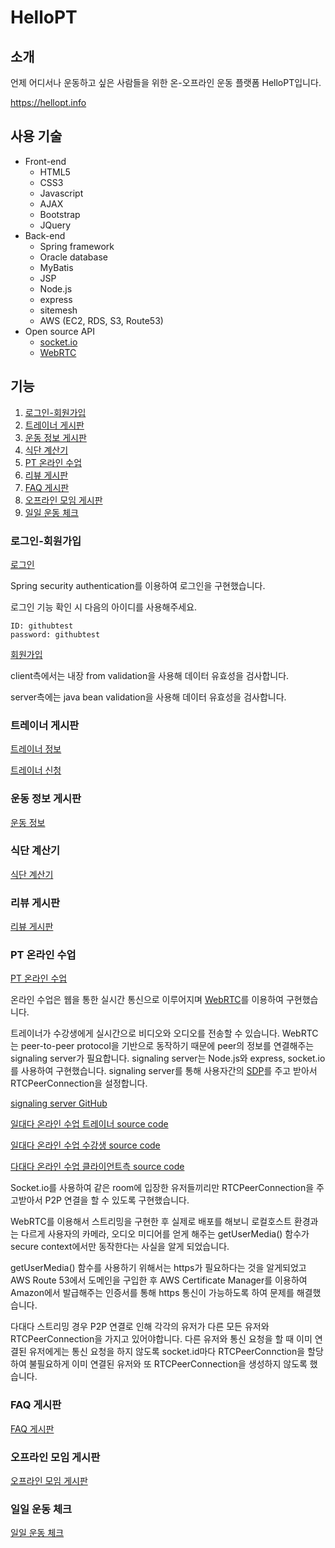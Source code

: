 # HelloPT
## 소개
언제 어디서나 운동하고 싶은 사람들을 위한 온-오프라인 운동 플랫폼 HelloPT입니다.

https://hellopt.info

## 사용 기술
- Front-end
    - HTML5
    - CSS3
    - Javascript
    - AJAX
    - Bootstrap
    - JQuery
- Back-end
    - Spring framework
    - Oracle database
    - MyBatis
    - JSP
    - Node.js
    - express
    - sitemesh
    - AWS (EC2, RDS, S3, Route53)
- Open source API
    - [socket.io](https://socket.io)
    - [WebRTC](https://webrtc.org/)

## 기능
1. [로그인-회원가입](#로그인-회원가입)
2. [트레이너 게시판](#트레이너-게시판)
3. [운동 정보 게시판](#운동-정보-게시판)
4. [식단 계산기](#식단-계산기)
5. [PT 온라인 수업](#PT-온라인-수업)
6. [리뷰 게시판](#리뷰-게시판)
7. [FAQ 게시판](#FAQ-게시판)
8. [오프라인 모임 게시판](#오프라인-모임-게시판)
9. [일일 운동 체크](#일일-운동-체크)

### 로그인-회원가입
[로그인](https://hellopt.info/login)

Spring security authentication를 이용하여 로그인을 구현했습니다.

로그인 기능 확인 시 다음의 아이디를 사용해주세요.

    
    ID: githubtest
    password: githubtest
    

[회원가입](https://hellopt.info/user/registrationform)

client측에서는 내장 from validation을 사용해 데이터 유효성을 검사합니다.

 server측에는 java bean validation을 사용해 데이터 유효성을 검사합니다.
### 트레이너 게시판
[트레이너 정보](https://hellopt.info/trainer)


[트레이너 신청](https://hellopt.info/audition)  

### 운동 정보 게시판
[운동 정보](https://hellopt.info/exerciseinfolist)

### 식단 계산기
[식단 계산기](https://hellopt.info/meal)

### 리뷰 게시판
[리뷰 게시판](https://hellopt.info/review)

### PT 온라인 수업
[PT 온라인 수업](https://hellopt.info/classlist)  

온라인 수업은 웹을 통한 실시간 통신으로 이루어지며 [WebRTC](https://webrtc.org/)를 이용하여 구현했습니다.

트레이너가 수강생에게 실시간으로 비디오와 오디오를 전송할 수 있습니다.
WebRTC는 peer-to-peer protocol을 기반으로 동작하기 때문에
peer의 정보를 연결해주는 signaling server가 필요합니다. 
signaling server는 Node.js와 express, socket.io를 사용하여 구현했습니다.
signaling server를 통해 사용자간의 [SDP](https://tools.ietf.org/html/rfc2327)를 주고 받아서 RTCPeerConnection을 설정합니다.

[signaling server GitHub](https://github.com/DanHoBakMaCha/public_hellopt_live/blob/master/signal.js)

[일대다 온라인 수업 트레이너 source code](https://github.com/bbangaro/hellopt/blob/master/src/main/webapp/resources/js/live/broadcaster.js)

[일대다 온라인 수업 수강생 source code](https://github.com/bbangaro/hellopt/blob/master/src/main/webapp/resources/js/live/viewer.js)

[다대다 온라인 수업 클라이언트측 source code](https://github.com/bbangaro/hellopt/blob/master/src/main/webapp/resources/js/live/multi.js)

Socket.io를 사용하여 같은 room에 입장한 유저들끼리만 RTCPeerConnection을 주고받아서 P2P 연결을 할 수 있도록 구현했습니다.

WebRTC를 이용해서 스트리밍을 구현한 후 실제로 배포를 해보니 로컬호스트 환경과는 다르게 사용자의 카메라, 오디오 미디어를 얻게 해주는 getUserMedia() 함수가 secure context에서만 동작한다는 사실을 알게 되었습니다.

getUserMedia() 함수를 사용하기 위해서는 https가 필요하다는 것을 알게되었고 AWS Route 53에서 도메인을 구입한 후 AWS Certificate Manager를 이용하여 Amazon에서 발급해주는 인증서를 통해 https 통신이 가능하도록 하여 문제를 해결했습니다.

다대다 스트리밍 경우 P2P 연결로 인해 각각의 유저가 다른 모든 유저와 RTCPeerConnection을 가지고 있어야합니다. 다른 유저와 통신 요청을 할 때 이미 연결된 유저에게는 통신 요청을 하지 않도록 socket.id마다 RTCPeerConnction을 할당하여 불필요하게 이미 연결된 유저와 또 RTCPeerConnection을 생성하지 않도록 했습니다.

### FAQ 게시판
[FAQ 게시판](https://hellopt.info/faq1)

### 오프라인 모임 게시판
[오프라인 모임 게시판](https://hellopt.info/meeting)

### 일일 운동 체크
[일일 운동 체크](https://hellopt.info/calender)






